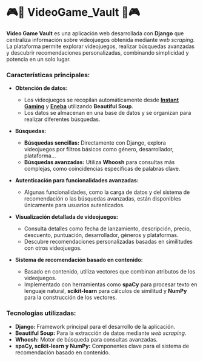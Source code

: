 # 🎮👾 VideoGame_Vault 👾🎮

**Video Game Vault** es una aplicación web desarrollada con **Django** que centraliza información sobre videojuegos obtenida mediante *web scraping*. La plataforma permite explorar videojuegos, realizar búsquedas avanzadas y descubrir recomendaciones personalizadas, combinando simplicidad y potencia en un solo lugar.

### Características principales:
- **Obtención de datos:**
  - Los videojuegos se recopilan automáticamente desde [**Instant Gaming**](https://www.instant-gaming.com/) y [**Eneba**](https://www.eneba.com/) utilizando **Beautiful Soup**.
  - Los datos se almacenan en una base de datos y se organizan para realizar diferentes búsquedas.

- **Búsquedas:**
  - **Búsquedas sencillas:** Directamente con Django, explora videojuegos por filtros básicos como género, desarrollador, plataforma...
  - **Búsquedas avanzadas:** Utiliza **Whoosh** para consultas más complejas, como coincidencias específicas de palabras clave.

- **Autenticación para funcionalidades avanzadas:**
  - Algunas funcionalidades, como la carga de datos y del sistema de recomendación o las búsquedas avanzadas, están disponibles únicamente para usuarios autenticados.

- **Visualización detallada de videojuegos:**
  - Consulta detalles como fecha de lanzamiento, descripción, precio, descuento, puntuación, desarrollador, géneros y plataformas.
  - Descubre recomendaciones personalizadas basadas en similitudes con otros videojuegos.

- **Sistema de recomendación basado en contenido:**
  - Basado en contenido, utiliza vectores que combinan atributos de los videojuegos.
  - Implementado con herramientas como **spaCy** para procesar texto en lenguaje natural, **scikit-learn** para cálculos de similitud y **NumPy** para la construcción de los vectores.

### Tecnologías utilizadas:
- **Django:** Framework principal para el desarrollo de la aplicación.
- **Beautiful Soup:** Para la extracción de datos mediante *web scraping*.
- **Whoosh:** Motor de búsqueda para consultas avanzadas.
- **spaCy, scikit-learn y NumPy:** Componentes clave para el sistema de recomendación basado en contenido.

